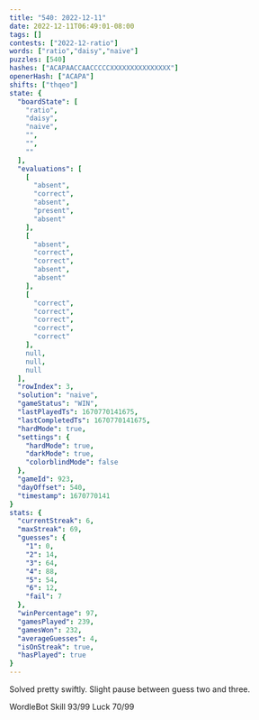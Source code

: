 ```yaml
---
title: "540: 2022-12-11"
date: 2022-12-11T06:49:01-08:00
tags: []
contests: ["2022-12-ratio"]
words: ["ratio","daisy","naive"]
puzzles: [540]
hashes: ["ACAPAACCAACCCCCXXXXXXXXXXXXXXX"]
openerHash: ["ACAPA"]
shifts: ["thqeo"]
state: {
  "boardState": [
    "ratio",
    "daisy",
    "naive",
    "",
    "",
    ""
  ],
  "evaluations": [
    [
      "absent",
      "correct",
      "absent",
      "present",
      "absent"
    ],
    [
      "absent",
      "correct",
      "correct",
      "absent",
      "absent"
    ],
    [
      "correct",
      "correct",
      "correct",
      "correct",
      "correct"
    ],
    null,
    null,
    null
  ],
  "rowIndex": 3,
  "solution": "naive",
  "gameStatus": "WIN",
  "lastPlayedTs": 1670770141675,
  "lastCompletedTs": 1670770141675,
  "hardMode": true,
  "settings": {
    "hardMode": true,
    "darkMode": true,
    "colorblindMode": false
  },
  "gameId": 923,
  "dayOffset": 540,
  "timestamp": 1670770141
}
stats: {
  "currentStreak": 6,
  "maxStreak": 69,
  "guesses": {
    "1": 0,
    "2": 14,
    "3": 64,
    "4": 88,
    "5": 54,
    "6": 12,
    "fail": 7
  },
  "winPercentage": 97,
  "gamesPlayed": 239,
  "gamesWon": 232,
  "averageGuesses": 4,
  "isOnStreak": true,
  "hasPlayed": true
}
---
```

<!-- more -->

Solved pretty swiftly. Slight pause between guess two and three.

WordleBot
Skill 93/99
Luck 70/99
